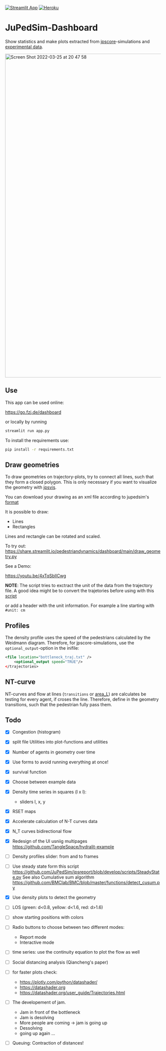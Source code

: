 [![Streamlit App](https://static.streamlit.io/badges/streamlit_badge_black_white.svg)](https://share.streamlit.io/pedestriandynamics/dashboard/main/app.py)
[![Heroku](http://heroku-shields.herokuapp.com/jupedsim-dashboard)](https://jupedsim-dashboard.herokuapp.com/)


# JuPedSim-Dashboard

Show statistics and make plots extracted from [jpscore](https://github.com/jupedsim/jpscore)-simulations and [experimental data](https://ped.fz-juelich.de/db/).


<img width="1043" alt="Screen Shot 2022-03-25 at 20 47 58" src="https://user-images.githubusercontent.com/5772973/160191551-4e030612-e034-4c4c-af9c-38be83036e33.png">

## Use

This app can be used online: 

https://go.fzj.de/dashboard

or locally by running 

```bash
streamlit run app.py
```

To install the requirements use:

```bash
pip install -r requirements.txt
```

## Draw geometries 

To draw geometries on trajectory-plots, try to connect all lines, such that they form a closed polygon.
This is only necessary if you want to visualize the geometry with [jpsvis](https://www.jupedsim.org/).

You can download your drawing as an xml file according to jupedsim's [format](https://www.jupedsim.org/jpscore_geometry.html)

It is possible to draw: 
- Lines 
- Rectangles

Lines and rectangle can be rotated and scaled.

To try out:
https://share.streamlit.io/pedestriandynamics/dashboard/main/draw_geometry.py

See a Demo:

https://youtu.be/4xTqSbllCwg


**NOTE**: The script tries to exctract the unit of the data from the trajectory file. A good idea might be to convert the trajetories before using with this [script](https://github.com/JuPedSim/jpscore/blob/master/scripts/petrack2jpsvis.py)

or add a header with the unit information. For example a line starting with 
`#unit: cm`

## Profiles 
The density profile uses the speed of the pedestrians calculated by the Weidmann diagram.
Therefore, for jpscore-simulations, use the `optional_output`-option in the inifile:

```xml
<file location="bottleneck_traj.txt" />
    <optional_output speed="TRUE"/>
</trajectories>
```

## NT-curve 

NT-curves and flow at lines (`transitions` or [area_L](https://www.jupedsim.org/jpsreport_inifile#measurement-area))
are calculates be testing for every agent, if croses the line.
Therefore, define in the geometry transitions, such that the pedestrian fully pass them. 

## Todo

- [x] Congestion (histogram)
- [X] split file Utilities into plot-functions and utilities 
- [X] Number of agents in geometry over time
- [X] Use forms to avoid running everything at once!
- [x] survival function
- [x] Choose between example data
- [X] Density time series in squares (l x l):
    -  sliders l, x, y
- [x] RSET maps
- [x] Accelerate calculation of N-T curves data
- [x] N_T curves bidirectional flow
- [x] Redesign of the UI usniig multipages https://github.com/TangleSpace/hydralit-example
- [ ] Density profiles slider: from and to frames
- [ ] Use steady state form this script https://github.com/JuPedSim/jpsreport/blob/develop/scripts/SteadyState.py 
  See also Cumulative sum algorithm https://github.com/BMClab/BMC/blob/master/functions/detect_cusum.py
- [x] Use density plots to detect the geometry
- [ ] LOS (green: d<0.8, yellow: d<1.6, red: d>1.6)
- [ ] show starting positions with colors
- [ ] Radio buttons to choose  between two different modes: 
  - Report mode 
  - Interactive mode
- [ ] time series: use the continuity equation to plot the flow as well
- [ ] Social distancing analysis (Qiancheng's paper)
- [ ] for faster plots check:
  - https://plotly.com/python/datashader/ 
  - https://datashader.org 
  - https://datashader.org/user_guide/Trajectories.html
- [ ] The developement of jam. 
  - Jam in front of the bottleneck
  - Jam is desolving 
  - More people are coming -> jam is going up
  - Dessolving 
  - going up again ...
  
- [ ] Queuing: Contraction of distances!

  
